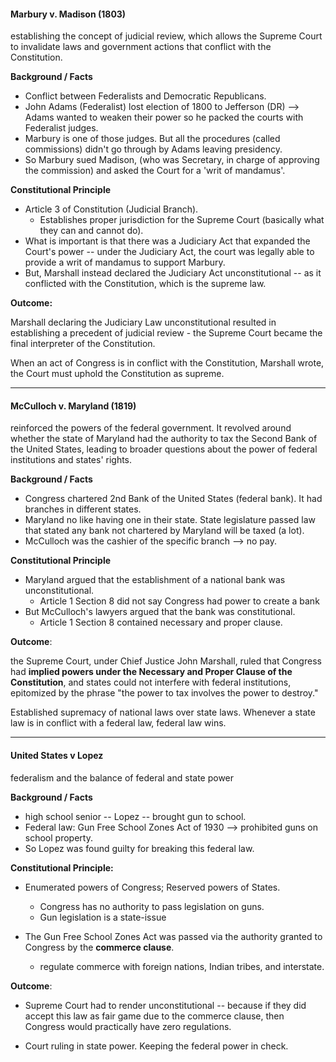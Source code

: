 #### Marbury v. Madison (1803)

establishing the concept of judicial review, which allows the Supreme Court to invalidate laws and government actions that conflict with the Constitution.

**Background / Facts**

* Conflict between Federalists and Democratic Republicans.
* John Adams (Federalist) lost election of 1800 to Jefferson (DR) --> Adams wanted to weaken their power so he packed the courts with Federalist judges.
* Marbury is one of those judges. But all the procedures (called commissions) didn't go through by Adams leaving presidency. 
* So Marbury sued Madison, (who was Secretary, in charge of approving the commission) and asked the Court for a 'writ of mandamus'.

**Constitutional Principle**

* Article 3 of Constitution (Judicial Branch).
	* Establishes proper jurisdiction for the Supreme Court (basically what they can and cannot do).
* What is important is that there was a Judiciary Act that expanded the Court's power -- under the Judiciary Act, the court was legally able to provide a writ of mandamus to support Marbury.
* But, Marshall instead declared the Judiciary Act unconstitutional -- as it conflicted with the Constitution, which is the supreme law.

**Outcome:**

Marshall declaring the Judiciary Law unconstitutional resulted in establishing a precedent of judicial review - the Supreme Court became the final interpreter of the Constitution.

When an act of Congress is in conflict with the Constitution, Marshall wrote, the Court must uphold the Constitution as supreme.

----
#### McCulloch v. Maryland (1819)

reinforced the powers of the federal government. It revolved around whether the state of Maryland had the authority to tax the Second Bank of the United States, leading to broader questions about the power of federal institutions and states' rights.

**Background / Facts**

* Congress chartered 2nd Bank of the United States (federal bank). It had branches in different states.
* Maryland no like having one in their state. State legislature passed law that stated any bank not chartered by Maryland will be taxed (a lot).
* McCulloch was the cashier of the specific branch --> no pay.

**Constitutional Principle**

* Maryland argued that the establishment of a national bank was unconstitutional.
	* Article 1 Section 8 did not say Congress had power to create a bank
* But McCulloch's lawyers argued that the bank was constitutional.
	* Article 1 Section 8 contained necessary and proper clause.

**Outcome**:

the Supreme Court, under Chief Justice John Marshall, ruled that Congress had **implied powers under the Necessary and Proper Clause of the Constitution**, and states could not interfere with federal institutions, epitomized by the phrase "the power to tax involves the power to destroy."

Established supremacy of national laws over state laws. Whenever a state law is in conflict with a federal law, federal law wins.

---
#### United States v Lopez

federalism and the balance of federal and state power

**Background / Facts**

* high school senior -- Lopez -- brought gun to school.
* Federal law: Gun Free School Zones Act of 1930 --> prohibited guns on school property.
* So Lopez was found guilty for breaking this federal law.

**Constitutional Principle:**

* Enumerated powers of Congress; Reserved powers of States.
	* Congress has no authority to pass legislation on guns.
	* Gun legislation is a state-issue 

 * The Gun Free School Zones Act was passed via the authority granted to Congress by the **commerce clause**.
	 * regulate commerce with foreign nations, Indian tribes, and interstate.

**Outcome**:

* Supreme Court had to render unconstitutional -- because if they did accept this law as fair game due to the commerce clause, then Congress would practically have zero regulations.

* Court ruling in state power. Keeping the federal power in check.